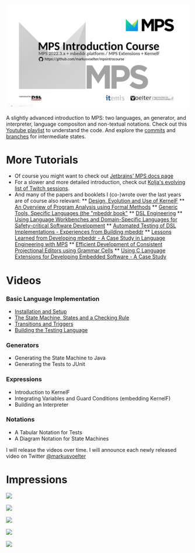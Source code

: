 ![](https://github.com/markusvoelter/mpsintrocourse/blob/master/stuff/pres.png)

A slightly advanced introduction to MPS: two languages, an generator, and interpreter, language compositon and non-textual notations. Check out this [Youtube playlist](https://www.youtube.com/playlist?list=PLrylAcnrHsvhnmO87Ws7B8h8yrvU2sFMb) to understand the code. And explore the [commits](https://github.com/markusvoelter/mpsintrocourse/commits/master) and [branches](https://github.com/markusvoelter/mpsintrocourse/branches) for intermediate states.

# More Tutorials

* Of course you might want to check out [Jetbrains' MPS docs page](https://www.jetbrains.com/mps/learn/)
* For a slower and more detailed introduction, check out [Kolja's evolving list of Twitch sessions](https://www.twitch.tv/collections/OR4XS68jXxWXAw).
* And many of the papers and booklets I (co-)wrote over the last years are of course also relevant:
** [Design, Evolution and Use of KernelF](http://voelter.de/data/books/kernelf-designEvoUse.pdf)
** [An Overview of Program Analysis using Formal Methods](http://voelter.de/data/books/introToFormalMethodsAndDSLs-1.1.pdf)
** [Generic Tools, Specific Languages (the "mbeddr book"](http://voelter.de/data/books/GenericToolsSpecificLanguages-1.0-web.pdf)
** [DSL Engineering](http://voelter.de/dslbook/markusvoelter-dslengineering-1.0.pdf)
** [Using Language Workbenches and Domain-Specific Languages for Safety-critical Software Development](http://voelter.de/data/pub/MPS-in-Safety-1.0.pdf)
** [Automated Testing of DSL Implementations - Experiences from Building mbeddr](http://voelter.de/data/pub/sqj2017-languageTesting.pdf)
** [Lessons Learned from Developing mbeddr - A Case Study in Language Engineering with MPS](http://voelter.de/data/pub/voelterEtAl2017-buildingMbeddr.pdf)
** [Efficient Development of Consistent Projectional Editors using Grammar Cells](http://voelter.de/data/pub/voelterEtAl-sle2016.pdf)
** [Using C Language Extensions for Developing Embedded Software - A Case Study](http://voelter.de/data/pub/mbeddr-cs-oopsla2015-preprint.pdf)




# Videos

### Basic Language Implementation

* [Installation and Setup](https://www.youtube.com/watch?v=OKIyaO8NC9c)
* [The State Machine, States and a Checking Rule](https://www.youtube.com/watch?v=MBwNejfO5JM)
* [Transitions and Triggers](https://www.youtube.com/watch?v=ZYTk5wE3oic)
* [Building the Testing Language](https://www.youtube.com/watch?v=XZx61_HtgB0)

### Generators

* Generating the State Machine to Java
* Generating the Tests to JUnit

### Expressions

* Introduction to KernelF
* Integrating Variables and Guard Conditions (embedding KernelF)
* Building an Interpreter

### Notations

* A Tabular Notation for Tests
* A Diagram Notation for State Machines


I will release the videos over time. I will announce each newly released video on Twitter [@markusvoelter](http://twitter.com/markusvoelter)


# Impressions

![](https://github.com/markusvoelter/mpsintrocourse/blob/master/stuff/sm1.png)


![](https://github.com/markusvoelter/mpsintrocourse/blob/master/stuff/sm2.png)


![](https://github.com/markusvoelter/mpsintrocourse/blob/master/stuff/sm3.png)


![](https://github.com/markusvoelter/mpsintrocourse/blob/master/stuff/sm5.png)


![](https://github.com/markusvoelter/mpsintrocourse/blob/master/stuff/sm4.png)
